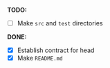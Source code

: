 **TODO:**

- [ ] Make `src` and `test` directories

**DONE:**

- [x] Establish contract for head
- [x] Make `README.md`